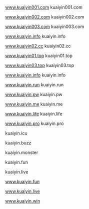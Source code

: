 www.kuaiyin001.com    kuaiyin001.com

www.kuaiyin002.com   kuaiyin002.com

www.kuaiyin003.com kuaiyin003.com

www.kuaiyin.info   kuaiyin.info

www.kuaiyin02.cc   kuaiyin02.cc

www.kuaiyin01.top   kuaiyin01.top

www.kuaiyin03.top   kuaiyin03.top

www.kuaiyin.info   kuaiyin.info

www.kuaiyin.run  kuaiyin.run

www.kuaiyin.pw   kuaiyin.pw

www.kuaiyin.me   kuaiyin.me

www.kuaiyin.life   kuaiyin.life

www.kuaiyin.pro  kuaiyin.pro

kuaiyin.icu

kuaiyin.buzz

kuaiyin.monster

kuaiyin.fun

kuaiyin.live

www.kuaiyin.fun

www.kuaiyin.live

www.kuaiyin.win

